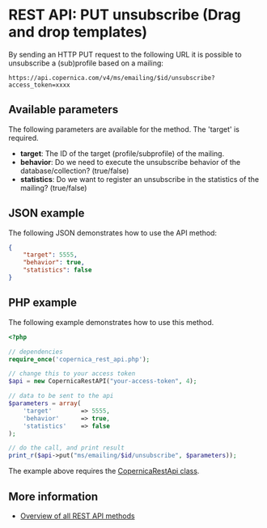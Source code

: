# REST API: PUT unsubscribe (Drag and drop templates)

By sending an HTTP PUT request to the following URL it is possible to unsubscribe a (sub)profile based on a mailing:

`https://api.copernica.com/v4/ms/emailing/$id/unsubscribe?access_token=xxxx`

## Available parameters

The following parameters are available for the method. The 'target' is required.
* **target**: The ID of the target (profile/subprofile) of the mailing.
* **behavior**: Do we need to execute the unsubscribe behavior of the database/collection? (true/false)
* **statistics**: Do we want to register an unsubscribe in the statistics of the mailing? (true/false)

## JSON example
The following JSON demonstrates how to use the API method:

```json
{
    "target": 5555,
    "behavior": true,
    "statistics": false
}
```

## PHP example

The following example demonstrates how to use this method.

```php
<?php

// dependencies
require_once('copernica_rest_api.php');

// change this to your access token
$api = new CopernicaRestAPI("your-access-token", 4);

// data to be sent to the api
$parameters = array(
    'target'        => 5555,
    'behavior'      => true,
    'statistics'    => false
);

// do the call, and print result
print_r($api->put("ms/emailing/$id/unsubscribe", $parameters));
```

The example above requires the [CopernicaRestApi class](rest-php).

## More information

* [Overview of all REST API methods](./rest-api)

